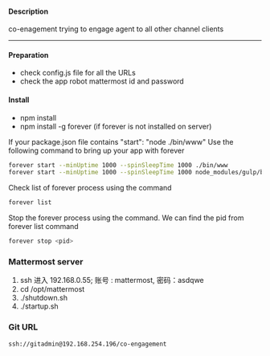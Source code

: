 #### Description

co-enagement trying to engage agent to all other channel clients

-------------------
#### Preparation

* check config.js file for all the URLs
* check the app robot mattermost id and password


#### Install
* npm install
* npm install -g forever (if forever is not installed on server)


If your package.json file contains "start": "node ./bin/www"
Use the following command to bring up your app with forever

```bash
forever start --minUptime 1000 --spinSleepTime 1000 ./bin/www
forever start --minUptime 1000 --spinSleepTime 1000 node_modules/gulp/bin/gulp.js prod
```

Check list of forever process using the command

```bash
forever list
```

Stop the forever process using the command. We can find the pid from forever list command

```bash
forever stop <pid>
```

### Mattermost server
1. ssh 进入 192.168.0.55;  账号 : mattermost, 密码：asdqwe
2. cd /opt/mattermost
3. ./shutdown.sh
4. ./startup.sh

### Git URL
```bash
ssh://gitadmin@192.168.254.196/co-engagement
```